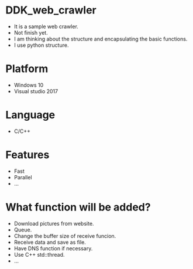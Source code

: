 # DDK_web_crawler
* It is a sample web crawler.
* Not finish yet.
* I am thinking about the structure and encapsulating the basic functions.
* I use python structure.

# Platform
* Windows 10
* Visual studio 2017

# Language
* C/C++

# Features
* Fast
* Parallel
* ...

# What function will be added?
* Download pictures from website.
* Queue.
* Change the buffer size of receive funcion. 
* Receive data and save as file.
* Have DNS function if necessary.
* Use C++ std::thread.
* ...
